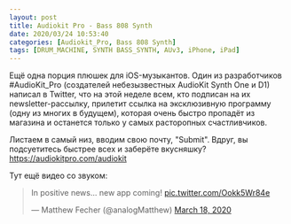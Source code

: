 ```yaml
---
layout: post
title: Audiokit Pro - Bass 808 Synth
date: 2020/03/24 10:53:40
categories: [Audiokit_Pro, Bass 808 Synth]
tags: [DRUM_MACHINE, SYNTH BASS_SYNTH, AUv3, iPhone, iPad]
---
```

Ещё одна порция плюшек для iOS-музыкантов. Один из разработчиков #AudioKit_Pro (создателей небезызвестных AudioKit Synth One и D1) написал в Twitter, что на этой неделе всем, кто подписан на их newsletter-рассылку, прилетит ссылка на эксклюзивную программу (одну из многих в будущем), которая очень быстро пропадёт из магазина и останется только у самых расторопных счастливчиков.

Листаем в самый низ, вводим свою почту, "Submit". Вдруг, вы подсуетитесь быстрее всех и заберёте вкусняшку?
<https://audiokitpro.com/audiokit>

Тут ещё видео со звуком:
<blockquote class="twitter-tweet"><p lang="en" dir="ltr">In positive news... new app coming! <a href="https://t.co/Ookk5Wr84e">pic.twitter.com/Ookk5Wr84e</a></p>&mdash; Matthew Fecher (@analogMatthew) <a href="https://twitter.com/analogMatthew/status/1240404011230035975?ref_src=twsrc%5Etfw">March 18, 2020</a></blockquote> <script async src="https://platform.twitter.com/widgets.js" charset="utf-8"></script>

